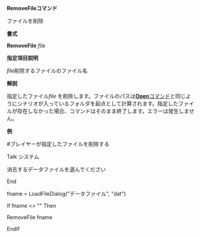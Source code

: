 **RemoveFileコマンド**

ファイルを削除

**書式**

**RemoveFile** *file*

**指定項目説明**

*file*削除するファイルのファイル名

**解説**

指定したファイル*file* を削除します。ファイルのパスは[**Open**コマンド](Openコマンド.md)と同じようにシナリオが入っているフォルダを起点として計算されます。指定したファイルが存在しなかった場合、コマンドはそのまま終了します。エラーは発生しません。

**例**

#プレイヤーが指定したファイルを削除する

Talk システム

消去するデータファイルを選んでください

End

fname = LoadFileDialog("データファイル", "dat")

If fname &lt;&gt; "" Then

RemoveFile fname

EndIf

